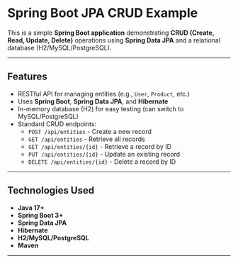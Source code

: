 # Spring Boot JPA CRUD Example

This is a simple **Spring Boot application** demonstrating **CRUD (Create, Read, Update, Delete)** operations using **Spring Data JPA** and a relational database (H2/MySQL/PostgreSQL).

---

## Features

- RESTful API for managing entities (e.g., `User`, `Product`, etc.)
- Uses **Spring Boot**, **Spring Data JPA**, and **Hibernate**
- In-memory database (H2) for easy testing (can switch to MySQL/PostgreSQL)
- Standard CRUD endpoints:
  - `POST /api/entities` - Create a new record
  - `GET /api/entities` - Retrieve all records
  - `GET /api/entities/{id}` - Retrieve a record by ID
  - `PUT /api/entities/{id}` - Update an existing record
  - `DELETE /api/entities/{id}` - Delete a record by ID

---

## Technologies Used

- **Java 17+**
- **Spring Boot 3+**
- **Spring Data JPA**
- **Hibernate**
- **H2/MySQL/PostgreSQL**
- **Maven**

---



